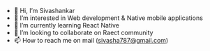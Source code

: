 - 👋 Hi, I’m Sivashankar
- 👀 I’m interested in Web development & Native mobile applications
- 🌱 I’m currently learning React Native  
- 💞️ I’m looking to collaborate on Raect community 
- 📫 How to reach me on mail (sivasha787@gmail.com)

<!---
Sivasha787/Sivasha787 is a ✨ special ✨ repository because its `README.md` (this file) appears on your GitHub profile.
You can click the Preview link to take a look at your changes.
--->
